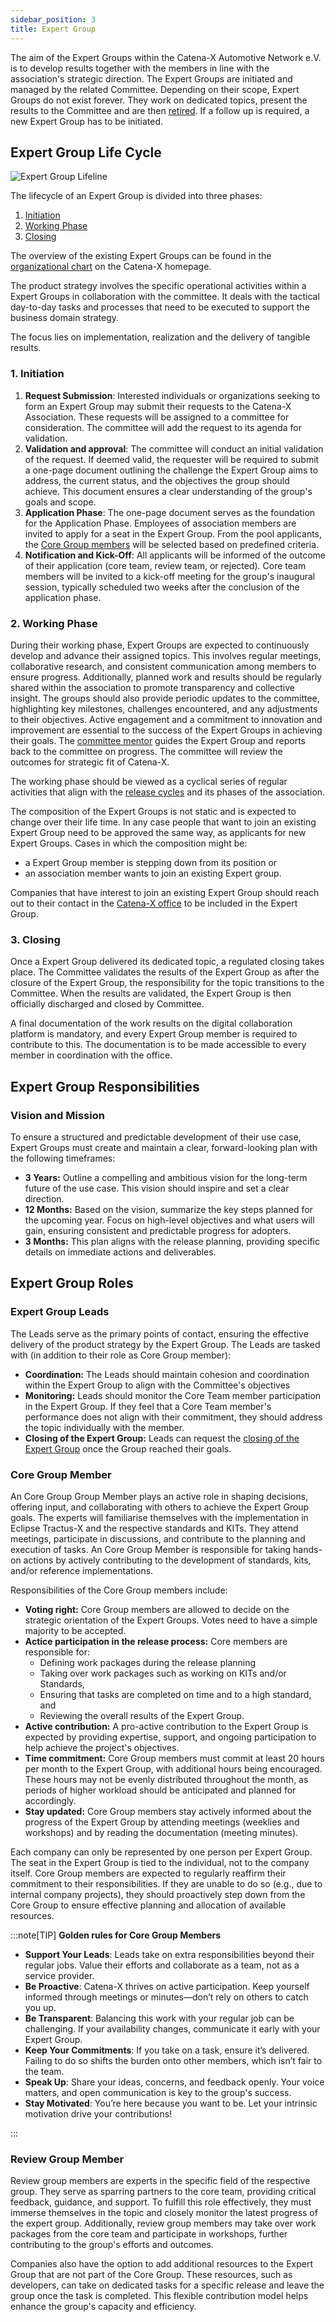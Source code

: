 ```yaml
---
sidebar_position: 3
title: Expert Group
---
```


The aim of the Expert Groups within the Catena-X Automotive Network e.V. is to develop results together with the members in line with the association's strategic direction. The Expert Groups are initiated and managed by the related Committee. Depending on their scope, Expert Groups do not exist forever. They work on dedicated topics, present the results to the Committee and are then [retired](#3-closing). If a follow up is required, a new Expert Group has to be initiated.

## Expert Group Life Cycle

![Expert Group Lifeline](./assets/expert-group-life-line-v2.drawio.svg)

The lifecycle of an Expert Group is divided into three phases:

1. [Initiation](#1-initiation)
2. [Working Phase](#2-working-phase)
3. [Closing](#3-closing)

The overview of the existing Expert Groups can be found in the [organizational chart](https://catena-x.net/association/expert-groups-committees/) on the Catena-X homepage.

The product strategy involves the specific operational activities within a Expert Groups in collaboration with the committee. It deals with the tactical day-to-day tasks and processes that need to be executed to support the business domain strategy.

The focus lies on implementation, realization and the delivery of tangible results.

### 1. Initiation

1. **Request Submission**: Interested individuals or organizations seeking to form an Expert Group may submit their requests to the Catena-X Association. These requests will be assigned to a committee for consideration. The committee will add the request to its agenda for validation.
2. **Validation and approval**: The committee will conduct an initial validation of the request. If deemed valid, the requester will be required to submit a one-page document outlining the challenge the Expert Group aims to address, the current status, and the objectives the group should achieve. This document ensures a clear understanding of the group's goals and scope.
3. **Application Phase**: The one-page document serves as the foundation for the Application Phase. Employees of association members are invited to apply for a seat in the Expert Group. From the pool applicants, the [Core Group members](#core-group-member) will be selected based on predefined criteria.
4. **Notification and Kick-Off**: All applicants will be informed of the outcome of their application (core team, review team, or rejected). Core team members will be invited to a kick-off meeting for the group's inaugural session, typically scheduled two weeks after the conclusion of the application phase.

### 2. Working Phase

During their working phase, Expert Groups are expected to continuously develop and advance their assigned topics. This involves regular meetings, collaborative research, and consistent communication among members to ensure progress. Additionally, planned work and results should be regularly shared within the association to promote transparency and collective insight. The groups should also provide periodic updates to the committee, highlighting key milestones, challenges encountered, and any adjustments to their objectives. Active engagement and a commitment to innovation and improvement are essential to the success of the Expert Groups in achieving their goals. The [committee mentor](./committee.md#committee-and-expert-groups) guides the Expert Group and reports back to the committee on progress. The committee will review the outcomes for strategic fit of Catena-X.

The working phase should be viewed as a cyclical series of regular activities that align with the [release cycles](../process-structure/process-structure.md) and its phases of the association.

The composition of the Expert Groups is not static and is expected to change over their life time. In any case people that want to join an existing Expert Group need to be approved the same way, as applicants for new Expert Groups. Cases in which the composition might be:

- a Expert Group member is stepping down from its position or
- an association member wants to join an existing Expert group.

Companies that have interest to join an existing Expert Group should reach out to their contact in the [Catena-X office](./catena-x-office.md) to be included in the Expert Group.

### 3. Closing

Once a Expert Group delivered its dedicated topic, a regulated closing takes place. The Committee validates the results of the Expert Group as after the closure of the Expert Group, the responsibility for the topic transitions to the Committee. When the results are validated, the Expert Group is then officially discharged and closed by Committee.

A final documentation of the work results on the digital collaboration platform is mandatory, and every Expert Group member is required to contribute to this. The documentation is to be made accessible to every member in coordination with the office.

## Expert Group Responsibilities

### Vision and Mission

To ensure a structured and predictable development of their use case, Expert Groups must create and maintain a clear, forward-looking plan with the following timeframes:

- **3 Years:** Outline a compelling and ambitious vision for the long-term future of the use case. This vision should inspire and set a clear direction.
- **12 Months:** Based on the vision, summarize the key steps planned for the upcoming year. Focus on high-level objectives and what users will gain, ensuring consistent and predictable progress for adopters.
- **3 Months:** This plan aligns with the release planning, providing specific details on immediate actions and deliverables.

<!-- needs to be revised
### Release DACI for Expert Groups

|Phase|Process|Expert Group role|Explanation|
|---|---|---|---|
|Preparation|[Roadmap Preparation]|Driver|Prepare a roadmap for the expert group, including features, newly proposed Catena-X standards or changes to existing standards, and KITs. Communicate and discuss the roadmap with the assigned committee and reviewer group.|
||[Release Roadmap Review]|Driver|Present the Roadmap items to the broader audience within the association, to inform them and get feedback about the intended work.|
|Planning|[Feature proposal creation]|Driver|Break down intended work in Eclipse Tractus-X into features.|
||[Feature proposal refinement]||Update Git issues for the planned features and Kit changes in sig-release. Prepare open planning during the refinement phase.|
||[Release planning days]||Discuss and present Git issues and standardization requests during Open Planning and lead dependency planning.|
||[Standard Request Creation]||Create standardization or change requests using the Houston tool.|
|Development|Development||Track the development of features throughout the Catena-X release.|
||E2E Test||Oversee the testing and documentation of new features.|
||Standard development||Ensure the creation or adaptation of Catena-X standards and address feedback from TC4S or other reviewers.|
-->

## Expert Group Roles

### Expert Group Leads

The Leads serve as the primary points of contact, ensuring the effective delivery of the product strategy by the Expert Group. The Leads are tasked with (in addition to their role as Core Group member):

- **Coordination:** The Leads should maintain cohesion and coordination within the Expert Group to align with the Committee's objectives
- **Monitoring:** Leads should monitor the Core Team member participation in the Expert Group. If they feel that a Core Team member's performance does not align with their commitment, they should address the topic individually with the member.
- **Closing of the Expert Group:** Leads can request the [closing of the Expert Group](#3-closing) once the Group reached their goals.

### Core Group Member

An Core Group Group Member plays an active role in shaping decisions, offering input, and collaborating with others to achieve the Expert Group goals. The experts will familiarise themselves with the implementation in Eclipse Tractus-X and the respective standards and KITs. They attend meetings, participate in discussions, and contribute to the planning and execution of tasks. An Core Group Member is responsible for taking hands-on actions by actively contributing to the development of standards, kits, and/or reference implementations.

Responsibilities of the Core Group members include:

- **Voting right:** Core Group members are allowed to decide on the strategic orientation of the Expert Groups. Votes need to have a simple majority to be accepted.
- **Actice participation in the release process:** Core members are responsible for:
  - Defining work packages during the release planning
  - Taking over work packages such as working on KITs and/or Standards,
  - Ensuring that tasks are completed on time and to a high standard, and
  - Reviewing the overall results of the Expert Group.
- **Active contribution:** A pro-active contribution to the Expert Group is expected by providing expertise, support, and ongoing participation to help achieve the project's objectives.
- **Time commitment:** Core Group members must commit at least 20 hours per month to the Expert Group, with additional hours being encouraged. These hours may not be evenly distributed throughout the month, as periods of higher workload should be anticipated and planned for accordingly.
- **Stay updated:** Core Group members stay actively informed about the progress of the Expert Group by attending meetings (weeklies and workshops) and by reading the documentation (meeting minutes).

Each company can only be represented by one person per Expert Group. The seat in the Expert Group is tied to the individual, not to the company itself.
Core Group members are expected to regularly reaffirm their commitment to their responsibilities. If they are unable to do so (e.g., due to internal company projects), they should proactively step down from the Core Group to ensure effective planning and allocation of available resources.

:::note[TIP]
**Golden rules for Core Group Members**

- **Support Your Leads**: Leads take on extra responsibilities beyond their regular jobs. Value their efforts and collaborate as a team, not as a service provider.
- **Be Proactive**: Catena-X thrives on active participation. Keep yourself informed through meetings or minutes—don’t rely on others to catch you up.
- **Be Transparent**: Balancing this work with your regular job can be challenging. If your availability changes, communicate it early with your Expert Group.
- **Keep Your Commitments**: If you take on a task, ensure it’s delivered. Failing to do so shifts the burden onto other members, which isn’t fair to the team.
- **Speak Up**: Share your ideas, concerns, and feedback openly. Your voice matters, and open communication is key to the group's success.
- **Stay Motivated**: You’re here because you want to be. Let your intrinsic motivation drive your contributions!

:::

### Review Group Member

Review group members are experts in the specific field of the respective group. They serve as sparring partners to the core team, providing critical feedback, guidance, and support. To fulfill this role effectively, they must immerse themselves in the topic and closely monitor the latest progress of the expert group. Additionally, review group members may take over work packages from the core team and participate in workshops, further contributing to the group's efforts and outcomes.

Companies also have the option to add additional resources to the Expert Group that are not part of the Core Group. These resources, such as developers, can take on dedicated tasks for a specific release and leave the group once the task is completed. This flexible contribution model helps enhance the group's capacity and efficiency.

